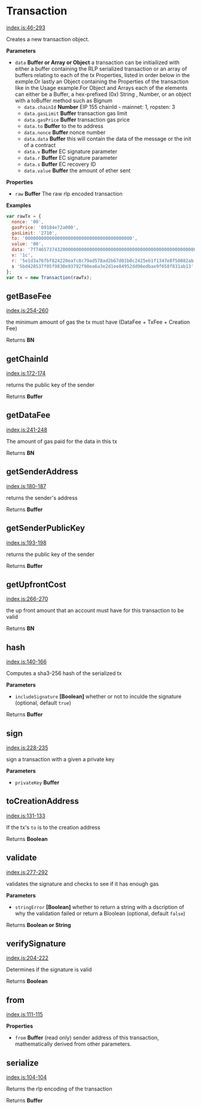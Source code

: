 # Transaction

[index.js:46-293](https://github.com/ethereumjs/ethereumjs-tx/blob/07b7b1a75168db1778d00fffd98324e8188036a1/index.js#L46-L293 "Source code on GitHub")

Creates a new transaction object.

**Parameters**

-   `data` **Buffer or Array or Object** a transaction can be initiailized with either a buffer containing the RLP serialized transaction or an array of buffers relating to each of the tx Properties, listed in order below in the exmple.Or lastly an Object containing the Properties of the transaction like in the Usage example.For Object and Arrays each of the elements can either be a Buffer, a hex-prefixed (0x) String , Number, or an object with a toBuffer method such as Bignum
    -   `data.chainId` **Number** EIP 155 chainId - mainnet: 1, ropsten: 3
    -   `data.gasLimit` **Buffer** transaction gas limit
    -   `data.gasPrice` **Buffer** transaction gas price
    -   `data.to` **Buffer** to the to address
    -   `data.nonce` **Buffer** nonce number
    -   `data.data` **Buffer** this will contain the data of the message or the init of a contract
    -   `data.v` **Buffer** EC signature parameter
    -   `data.r` **Buffer** EC signature parameter
    -   `data.s` **Buffer** EC recovery ID
    -   `data.value` **Buffer** the amount of ether sent

**Properties**

-   `raw` **Buffer** The raw rlp encoded transaction

**Examples**

```javascript
var rawTx = {
  nonce: '00',
  gasPrice: '09184e72a000',
  gasLimit: '2710',
  to: '0000000000000000000000000000000000000000',
  value: '00',
  data: '7f7465737432000000000000000000000000000000000000000000000000000000600057',
  v: '1c',
  r: '5e1d3a76fbf824220eafc8c79ad578ad2b67d01b0c2425eb1f1347e8f50882ab',
  s '5bd428537f05f9830e93792f90ea6a3e2d1ee84952dd96edbae9f658f831ab13'
};
var tx = new Transaction(rawTx);
```

## getBaseFee

[index.js:254-260](https://github.com/ethereumjs/ethereumjs-tx/blob/07b7b1a75168db1778d00fffd98324e8188036a1/index.js#L254-L260 "Source code on GitHub")

the minimum amount of gas the tx must have (DataFee + TxFee + Creation Fee)

Returns **BN** 

## getChainId

[index.js:172-174](https://github.com/ethereumjs/ethereumjs-tx/blob/07b7b1a75168db1778d00fffd98324e8188036a1/index.js#L172-L174 "Source code on GitHub")

returns the public key of the sender

Returns **Buffer** 

## getDataFee

[index.js:241-248](https://github.com/ethereumjs/ethereumjs-tx/blob/07b7b1a75168db1778d00fffd98324e8188036a1/index.js#L241-L248 "Source code on GitHub")

The amount of gas paid for the data in this tx

Returns **BN** 

## getSenderAddress

[index.js:180-187](https://github.com/ethereumjs/ethereumjs-tx/blob/07b7b1a75168db1778d00fffd98324e8188036a1/index.js#L180-L187 "Source code on GitHub")

returns the sender's address

Returns **Buffer** 

## getSenderPublicKey

[index.js:193-198](https://github.com/ethereumjs/ethereumjs-tx/blob/07b7b1a75168db1778d00fffd98324e8188036a1/index.js#L193-L198 "Source code on GitHub")

returns the public key of the sender

Returns **Buffer** 

## getUpfrontCost

[index.js:266-270](https://github.com/ethereumjs/ethereumjs-tx/blob/07b7b1a75168db1778d00fffd98324e8188036a1/index.js#L266-L270 "Source code on GitHub")

the up front amount that an account must have for this transaction to be valid

Returns **BN** 

## hash

[index.js:140-166](https://github.com/ethereumjs/ethereumjs-tx/blob/07b7b1a75168db1778d00fffd98324e8188036a1/index.js#L140-L166 "Source code on GitHub")

Computes a sha3-256 hash of the serialized tx

**Parameters**

-   `includeSignature` **[Boolean]** whether or not to inculde the signature (optional, default `true`)

Returns **Buffer** 

## sign

[index.js:228-235](https://github.com/ethereumjs/ethereumjs-tx/blob/07b7b1a75168db1778d00fffd98324e8188036a1/index.js#L228-L235 "Source code on GitHub")

sign a transaction with a given a private key

**Parameters**

-   `privateKey` **Buffer** 

## toCreationAddress

[index.js:131-133](https://github.com/ethereumjs/ethereumjs-tx/blob/07b7b1a75168db1778d00fffd98324e8188036a1/index.js#L131-L133 "Source code on GitHub")

If the tx's `to` is to the creation address

Returns **Boolean** 

## validate

[index.js:277-292](https://github.com/ethereumjs/ethereumjs-tx/blob/07b7b1a75168db1778d00fffd98324e8188036a1/index.js#L277-L292 "Source code on GitHub")

validates the signature and checks to see if it has enough gas

**Parameters**

-   `stringError` **[Boolean]** whether to return a string with a dscription of why the validation failed or return a Bloolean (optional, default `false`)

Returns **Boolean or String** 

## verifySignature

[index.js:204-222](https://github.com/ethereumjs/ethereumjs-tx/blob/07b7b1a75168db1778d00fffd98324e8188036a1/index.js#L204-L222 "Source code on GitHub")

Determines if the signature is valid

Returns **Boolean** 

## from

[index.js:111-115](https://github.com/ethereumjs/ethereumjs-tx/blob/07b7b1a75168db1778d00fffd98324e8188036a1/index.js#L111-L115 "Source code on GitHub")

**Properties**

-   `from` **Buffer** (read only) sender address of this transaction, mathematically derived from other parameters.

## serialize

[index.js:104-104](https://github.com/ethereumjs/ethereumjs-tx/blob/07b7b1a75168db1778d00fffd98324e8188036a1/index.js#L104-L104 "Source code on GitHub")

Returns the rlp encoding of the transaction

Returns **Buffer** 
